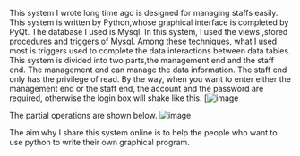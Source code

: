 This system I wrote long time ago is designed for managing staffs easily. This system is written by Python,whose graphical interface is completed by PyQt. The database I used is Mysql. In this system, I used the views ,stored procedures and triggers of Mysql. Among  these techniques, what I used most is triggers used to complete the data 
interactions between data tables.
This system is divided into two parts,the management end and the  staff end. The management end can manage the data information. The staff end only has the privilege of read. By the way, when you want to enter either  the management end or the staff end, the account and the password are required, otherwise the login box will shake like this.
[![image](https://github.com/Jacob-Dong/Staff-Management-System/master/pic/1.gif)

The partial operations are shown below.
![image](https://github.com/Jacob-Dong/Staff-Management-System/master/pic/2.gif)

The aim why I share this system online is to help the people who want to use python to write their own graphical program.


